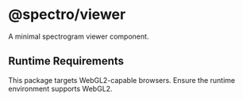 # @spectro/viewer

A minimal spectrogram viewer component.

## Runtime Requirements

This package targets WebGL2-capable browsers. Ensure the runtime environment supports WebGL2.
